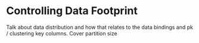 # Controlling Data Footprint

Talk about data distribution and how that relates to the data bindings and pk / clustering key columns.
Cover partition size